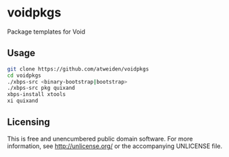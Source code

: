 voidpkgs
========

Package templates for Void

Usage
-----

```sh
git clone https://github.com/atweiden/voidpkgs
cd voidpkgs
./xbps-src <binary-bootstrap|bootstrap>
./xbps-src pkg quixand
xbps-install xtools
xi quixand
```


Licensing
---------

This is free and unencumbered public domain software. For more
information, see http://unlicense.org/ or the accompanying UNLICENSE file.
